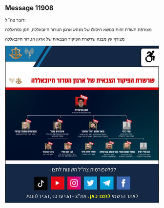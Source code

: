 ## Message 11908

דובר צה״ל:

מצורפת תעודת זהות בנושא חיסולו של מנהיג ארגון הטרור חיזבאללה, חסן נסראללה

מצורף עץ מבנה שרשרת הפיקוד הצבאית של ארגון הטרור חיזבאללה

![Photo](11908/11908_photo.jpg)
